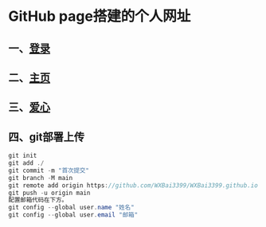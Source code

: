 # GitHub page搭建的个人网址
## 一、[登录](https://wxbai3399.github.io/login/index.html)
## 二、[主页](https://wxbai3399.github.io/)
## 三、[爱心](https://wxbai3399.github.io/love.html)
## 四、git部署上传
```java
git init
git add ./
git commit -m "首次提交"
git branch -M main
git remote add origin https://github.com/WXBai3399/WXBai3399.github.io
git push -u origin main
配置邮箱代码在下方。
git config --global user.name "姓名"
git config --global user.email "邮箱"
```
